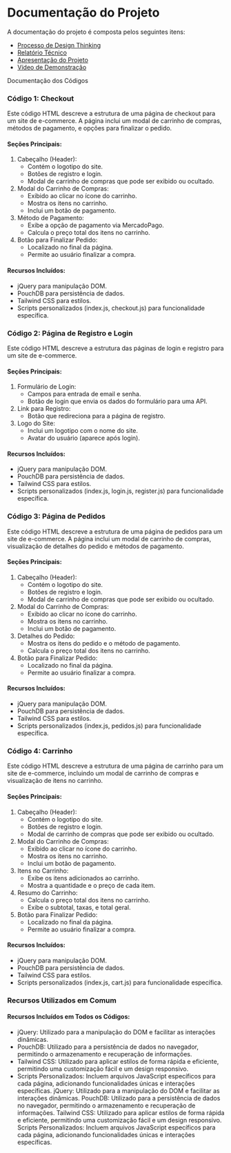 # Documentação do Projeto

A documentação do projeto é composta pelos seguintes itens: 
 - [Processo de Design Thinking](concepcao/Processo%20Design%20Thinking%20-%20TEMPLATE.pdf)
 - [Relatório Técnico](relatorio/Relatorio%20Tecnico%20-%20TEMPLATE.md)
 - [Apresentação do Projeto](apresentacao/apresentacao%20-%20TEMPLATE.pptx)
 - [Vídeo de Demonstração](https://youtube.com)

Documentação dos Códigos

### Código 1: Checkout
Este código HTML descreve a estrutura de uma página de checkout para um site de e-commerce. A página inclui um modal de carrinho de compras, métodos de pagamento, e opções para finalizar o pedido.

#### Seções Principais:
1. Cabeçalho (Header):
   - Contém o logotipo do site.
   - Botões de registro e login.
   - Modal de carrinho de compras que pode ser exibido ou ocultado.
2. Modal do Carrinho de Compras:
   - Exibido ao clicar no ícone do carrinho.
   - Mostra os itens no carrinho.
   - Inclui um botão de pagamento.
3. Método de Pagamento:
   - Exibe a opção de pagamento via MercadoPago.
   - Calcula o preço total dos itens no carrinho.
4. Botão para Finalizar Pedido:
   - Localizado no final da página.
   - Permite ao usuário finalizar a compra.

#### Recursos Incluídos:
- jQuery para manipulação DOM.
- PouchDB para persistência de dados.
- Tailwind CSS para estilos.
- Scripts personalizados (index.js, checkout.js) para funcionalidade específica.

### Código 2: Página de Registro e Login
Este código HTML descreve a estrutura das páginas de login e registro para um site de e-commerce.

#### Seções Principais:
1. Formulário de Login:
   - Campos para entrada de email e senha.
   - Botão de login que envia os dados do formulário para uma API.
2. Link para Registro:
   - Botão que redireciona para a página de registro.
3. Logo do Site:
   - Inclui um logotipo com o nome do site.
   - Avatar do usuário (aparece após login).

#### Recursos Incluídos:
- jQuery para manipulação DOM.
- PouchDB para persistência de dados.
- Tailwind CSS para estilos.
- Scripts personalizados (index.js, login.js, register.js) para funcionalidade específica.

### Código 3: Página de Pedidos
Este código HTML descreve a estrutura de uma página de pedidos para um site de e-commerce. A página inclui um modal de carrinho de compras, visualização de detalhes do pedido e métodos de pagamento.

#### Seções Principais:
1. Cabeçalho (Header):
   - Contém o logotipo do site.
   - Botões de registro e login.
   - Modal de carrinho de compras que pode ser exibido ou ocultado.
2. Modal do Carrinho de Compras:
   - Exibido ao clicar no ícone do carrinho.
   - Mostra os itens no carrinho.
   - Inclui um botão de pagamento.
3. Detalhes do Pedido:
   - Mostra os itens do pedido e o método de pagamento.
   - Calcula o preço total dos itens no carrinho.
4. Botão para Finalizar Pedido:
   - Localizado no final da página.
   - Permite ao usuário finalizar a compra.

#### Recursos Incluídos:
- jQuery para manipulação DOM.
- PouchDB para persistência de dados.
- Tailwind CSS para estilos.
- Scripts personalizados (index.js, pedidos.js) para funcionalidade específica.

### Código 4: Carrinho
Este código HTML descreve a estrutura de uma página de carrinho para um site de e-commerce, incluindo um modal de carrinho de compras e visualização de itens no carrinho.

#### Seções Principais:
1. Cabeçalho (Header):
   - Contém o logotipo do site.
   - Botões de registro e login.
   - Modal de carrinho de compras que pode ser exibido ou ocultado.
2. Modal do Carrinho de Compras:
   - Exibido ao clicar no ícone do carrinho.
   - Mostra os itens no carrinho.
   - Inclui um botão de pagamento.
3. Itens no Carrinho:
   - Exibe os itens adicionados ao carrinho.
   - Mostra a quantidade e o preço de cada item.
4. Resumo do Carrinho:
   - Calcula o preço total dos itens no carrinho.
   - Exibe o subtotal, taxas, e total geral.
5. Botão para Finalizar Pedido:
   - Localizado no final da página.
   - Permite ao usuário finalizar a compra.

#### Recursos Incluídos:
- jQuery para manipulação DOM.
- PouchDB para persistência de dados.
- Tailwind CSS para estilos.
- Scripts personalizados (index.js, cart.js) para funcionalidade específica.

### Recursos Utilizados em Comum
#### Recursos Incluídos em Todos os Códigos:
- jQuery: Utilizado para a manipulação do DOM e facilitar as interações dinâmicas.
- PouchDB: Utilizado para a persistência de dados no navegador, permitindo o armazenamento e recuperação de informações.
- Tailwind CSS: Utilizado para aplicar estilos de forma rápida e eficiente, permitindo uma customização fácil e um design responsivo.
- Scripts Personalizados: Incluem arquivos JavaScript específicos para cada página, adicionando funcionalidades únicas e interações específicas.
jQuery: Utilizado para a manipulação do DOM e facilitar as interações dinâmicas.
PouchDB: Utilizado para a persistência de dados no navegador, permitindo o armazenamento e recuperação de informações.
Tailwind CSS: Utilizado para aplicar estilos de forma rápida e eficiente, permitindo uma customização fácil e um design responsivo.
Scripts Personalizados: Incluem arquivos JavaScript específicos para cada página, adicionando funcionalidades únicas e interações específicas.

